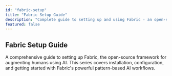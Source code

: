 ```yaml
---
id: "fabric-setup"
title: "Fabric Setup Guide"
description: "Complete guide to setting up and using Fabric - an open-source framework for augmenting humans using AI"
featured: false
---
```


## Fabric Setup Guide

A comprehensive guide to setting up Fabric, the open-source framework for augmenting humans using AI. This series covers installation, configuration, and getting started with Fabric's powerful pattern-based AI workflows.
